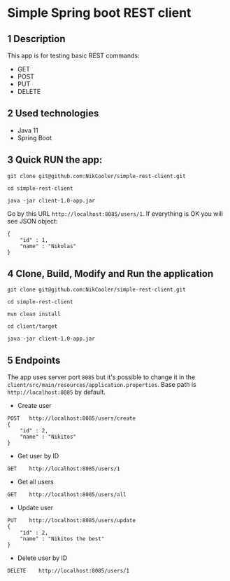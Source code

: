 # Simple Spring boot REST client

## 1 Description
This app is for testing basic REST commands:
- GET
- POST
- PUT
- DELETE

## 2 Used technologies

- Java 11
- Spring Boot

## 3 Quick RUN the app:

```
git clone git@github.com:NikCooler/simple-rest-client.git

cd simple-rest-client

java -jar client-1.0-app.jar
```

Go by this URL `http://localhost:8085/users/1`.
If everything is OK you will see JSON object:
```
{
    "id" : 1,
    "name" : "Nikolas"
}
```

## 4 Clone, Build, Modify and Run the application

```
git clone git@github.com:NikCooler/simple-rest-client.git

cd simple-rest-client

mvn clean install

cd client/target

java -jar client-1.0-app.jar
```

## 5 Endpoints

The app uses server port `8085` but it's possible to change it in the `client/src/main/resources/application.properties`.
Base path is `http://localhost:8085` by default.


- Create user
```
POST   http://localhost:8085/users/create
{
    "id" : 2,
    "name" : "Nikitos"
}
```

- Get user by ID
```
GET    http://localhost:8085/users/1
```

- Get all users
```
GET    http://localhost:8085/users/all
```

- Update user
```
PUT    http://localhost:8085/users/update
{
    "id" : 2,
    "name" : "Nikitos the best"
}
```

- Delete user by ID
```
DELETE    http://localhost:8085/users/1
```
